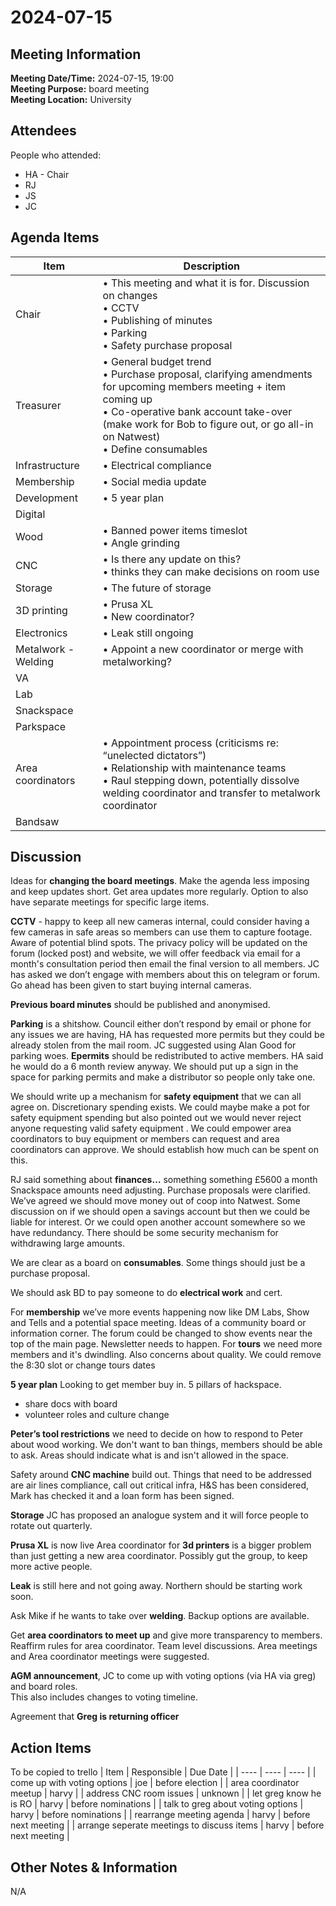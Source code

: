 # 2024-07-15
## Meeting Information
**Meeting Date/Time:** 2024-07-15, 19:00  
**Meeting Purpose:** board meeting  
**Meeting Location:** University  

## Attendees
People who attended:
- HA - Chair
- RJ
- JS
- JC

## Agenda Items

Item | Description
---- | ----
Chair | • This meeting and what it is for. Discussion on changes<br>• CCTV<br>• Publishing of minutes<br>• Parking<br>• Safety purchase proposal
Treasurer | • General budget trend<br>• Purchase proposal, clarifying amendments for upcoming members meeting + item coming up<br>• Co-operative bank account take-over (make work for Bob to figure out, or go all-in on Natwest)<br>• Define consumables
Infrastructure | • Electrical compliance
Membership | • Social media update<br>
Development | • 5 year plan
Digital |
Wood | • Banned power items timeslot<br> • Angle grinding
CNC | • Is there any update on this?<br> • <redacted> thinks they can make decisions on room use
Storage | • The future of storage
3D printing | • Prusa XL<br> • New coordinator?
Electronics | • Leak still ongoing
Metalwork - Welding | • Appoint a new coordinator or merge with metalworking?
VA |
Lab |
Snackspace |
Parkspace |
Area coordinators | • Appointment process (criticisms re: “unelected dictators”)<br> • Relationship with maintenance teams<br> • Raul stepping down, potentially dissolve welding coordinator and transfer to metalwork coordinator
Bandsaw | 

## Discussion
Ideas for **changing the board meetings**. Make the agenda less imposing and keep updates short. Get area updates more regularly. Option to also have separate meetings for specific large items.

**CCTV** - happy to keep all new cameras internal, could consider having a few cameras in safe areas so members can use them to capture footage. Aware of potential blind spots. 
The privacy policy will be updated on the forum (locked post) and website, we will offer feedback via email for a month's consultation period then email the final version to all members. JC has asked we don’t engage with members about this on telegram or forum.
Go ahead has been given to start buying internal cameras.

**Previous board minutes** should be published and anonymised.

**Parking** is a shitshow. Council either don’t respond by email or phone for any issues we are having, HA has requested more permits but they could be already stolen from the mail room. JC suggested using Alan Good for parking woes. 
**Epermits** should be redistributed to active members. HA said he would do a 6 month review anyway.
We should put up a sign in the space for parking permits and make a distributor so people only take one.

We should write up a mechanism for **safety equipment** that we can all agree on. Discretionary spending exists. We could maybe make a pot for safety equipment spending but also pointed out we would never reject anyone requesting valid safety equipment .
We could empower area coordinators to buy equipment or members can request and area coordinators can approve.
We should establish how much can be spent on this. 

RJ said something about **finances…** something something £5600 a month
Snackspace amounts need adjusting. 
Purchase proposals were clarified.
We’ve agreed we should move money out of coop into Natwest. Some discussion on if we should open a savings account but then we could be liable for interest. Or we could open another account somewhere so we have redundancy.
There should be some security mechanism for withdrawing large amounts.

We are clear as a board on **consumables**. Some things should just be a purchase proposal.

We should ask BD to pay someone to do **electrical work** and cert.

For **membership** we’ve more events happening now like DM Labs, Show and Tells and a potential space meeting. Ideas of a community board or information corner. The forum could be changed to show events near the top of the main page.
Newsletter needs to happen.
For **tours** we need more members and it's dwindling. Also concerns about quality. We could remove the 8:30 slot or change tours dates 

**5 year plan**
Looking to get member buy in.
5 pillars of hackspace.
- share docs with board
- volunteer roles and culture change

**Peter’s tool restrictions**
we need to decide on how to respond to Peter about wood working. We don't want to ban things, members should be able to ask.
Areas should indicate what is and isn't allowed in the space.

Safety around **CNC machine** build out.
Things that need to be addressed are air lines compliance, call out critical infra, H&S has been considered, Mark has checked it and a loan form has been signed. 

**Storage** JC has proposed an analogue system and it will force people to rotate out quarterly.

**Prusa XL** is now live
Area coordinator for **3d printers** is a bigger problem than just getting a new area coordinator. Possibly gut the group, to keep more active people.

**Leak** is still here and not going away. Northern should be starting work soon.

Ask Mike if he wants to take over **welding**. Backup options are available.

Get **area coordinators to meet up** and give more transparency to members. Reaffirm rules for area coordinator. Team level discussions. Area meetings and Area coordinator meetings were suggested.

**AGM announcement**, JC to come up with voting options (via HA via greg) and board roles.  
This also includes changes to voting timeline.

Agreement that **Greg is returning officer**

## Action Items
To be copied to trello
| Item | Responsible | Due Date |
| ---- | ---- | ---- |
| come up with voting options | joe | before election |
| area coordinator meetup | harvy |
| address CNC room issues | unknown |
| let greg know he is RO | harvy | before nominations |
| talk to greg about voting options | harvy | before nominations |
| rearrange meeting agenda | harvy | before next meeting |
| arrange seperate meetings to discuss items | harvy | before next meeting |


## Other Notes & Information
N/A
